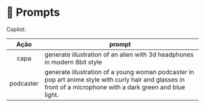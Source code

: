 # 🧠 Prompts


Copilot:


|   Ação   | prompt                                                                                                                                                                                                                                                                         |
| :------: | ------------------------------------------------------------------------------------------------------------------------------------------------------------------------------------------------------------------------------------------------------------------------------ |
|  capa  | generate illustration of an alien with 3d headphones in modern 8bit style |
| podcaster |  generate illustration of a young woman podcaster in pop art anime style with curly hair and glasses in front of a microphone with a dark green and blue light. |
